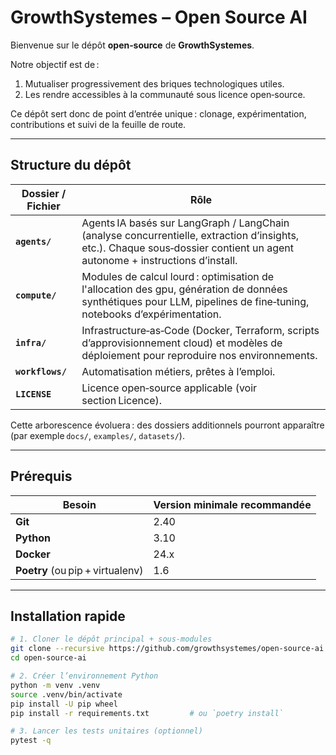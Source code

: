 # GrowthSystemes – Open Source AI 

Bienvenue sur le dépôt **open‑source** de **GrowthSystemes**.  

Notre objectif est de :
1. Mutualiser progressivement des briques technologiques utiles.
2. Les rendre accessibles à la communauté sous licence open‑source. 

Ce dépôt sert donc de point d’entrée unique : clonage, expérimentation, contributions et suivi de la feuille de route.

---

## Structure du dépôt

| Dossier / Fichier | Rôle |
| ----------------- | ---- |
| **`agents/`**     | Agents IA basés sur LangGraph / LangChain (analyse concurrentielle, extraction d’insights, etc.). Chaque sous‑dossier contient un agent autonome + instructions d’install. |
| **`compute/`**    | Modules de calcul lourd : optimisation de l'allocation des gpu, génération de données synthétiques pour LLM, pipelines de fine‑tuning, notebooks d’expérimentation. |
| **`infra/`**      | Infrastructure‑as‑Code (Docker, Terraform, scripts d’approvisionnement cloud) et modèles de déploiement pour reproduire nos environnements. |
| **`workflows/`**  | Automatisation métiers, prêtes à l’emploi. |
| **`LICENSE`**     | Licence open‑source applicable (voir section Licence). |

Cette arborescence évoluera : des dossiers additionnels pourront apparaître (par exemple `docs/`, `examples/`, `datasets/`).

---

## Prérequis

| Besoin | Version minimale recommandée |
| ------ | --------------------------- |
| **Git** | 2.40 |
| **Python** | 3.10 |
| **Docker** | 24.x |
| **Poetry** (ou pip + virtualenv) | 1.6 |

---

## Installation rapide

```bash
# 1. Cloner le dépôt principal + sous‑modules
git clone --recursive https://github.com/growthsystemes/open-source-ai.git
cd open-source-ai

# 2. Créer l’environnement Python
python -m venv .venv
source .venv/bin/activate
pip install -U pip wheel
pip install -r requirements.txt         # ou `poetry install`

# 3. Lancer les tests unitaires (optionnel)
pytest -q
